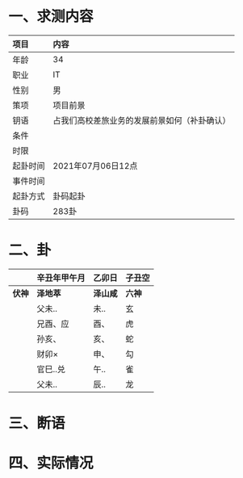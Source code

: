 # 一、求测内容
|项目|内容|
|:-|:-|
|年龄|34|
|职业|IT|
|性别|男|
|策项|项目前景|
|钥语|占我们高校差旅业务的发展前景如何（补卦确认）|
|条件||
|时限||
|起卦时间|2021年07月06日12点|
|事件时间||
|起卦方式|卦码起卦|
|卦码|283卦|

# 二、卦
||辛丑年甲午月|乙卯日|子丑空|
|:-|:-|:-|:-|
|**伏神**|**泽地萃**|**泽山咸**|**六神**|
||父未..|未..|玄|
||兄酉、应|酉、|虎|
||孙亥、|亥、|蛇|
||财卯×|申、|勾|
||官巳..兑|午..|雀|
||父未..|辰..|龙|


# 三、断语

# 四、实际情况